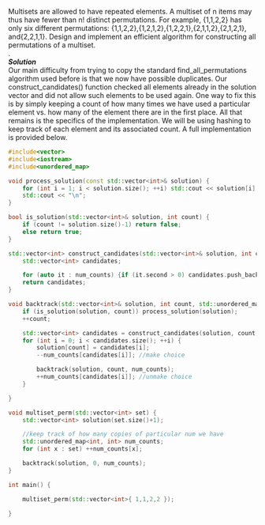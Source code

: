 Multisets are allowed to have repeated elements. A multiset of n items may thus have fewer than n! distinct permutations. 
For example, {1,1,2,2} has only six different permutations: {1,1,2,2},{1,2,1,2},{1,2,2,1},{2,1,1,2},{2,1,2,1},
and{2,2,1,1}. Design and implement an efficient algorithm for constructing all permutations of a multiset.   
.   
***Solution***   
Our main difficulty from trying to copy the standard find_all_permutations algorithm used before is that we now have possible duplicates.
Our construct_candidates() function checked all elements already in the solution vector and did not allow such elements to be used again.
One way to fix this is by simply keeping a count of how many times we have used a particular element vs. how many of the element there are
in the first place. All that remains is the specifics of the implementation. We will be using hashing to keep track of each element and its 
associated count. A full implementation is provided below.

```c++
#include<vector>
#include<iostream>
#include<unordered_map>

void process_solution(const std::vector<int>& solution) {
	for (int i = 1; i < solution.size(); ++i) std::cout << solution[i] << " ";
	std::cout << "\n";
}

bool is_solution(std::vector<int>& solution, int count) {
	if (count != solution.size()-1) return false;
	else return true;
}

std::vector<int> construct_candidates(std::vector<int>& solution, int count, std::unordered_map<int,int>& num_counts) {
	std::vector<int> candidates;

	for (auto it : num_counts) {if (it.second > 0) candidates.push_back(it.first);}
	return candidates;
}

void backtrack(std::vector<int>& solution, int count, std::unordered_map<int, int>& num_counts) {
	if (is_solution(solution, count)) process_solution(solution);
	++count;

	std::vector<int> candidates = construct_candidates(solution, count, num_counts);
	for (int i = 0; i < candidates.size(); ++i) {
		solution[count] = candidates[i];
		--num_counts[candidates[i]]; //make choice

		backtrack(solution, count, num_counts);
		++num_counts[candidates[i]]; //unmake choice
	}

}

void multiset_perm(std::vector<int> set) {
	std::vector<int> solution(set.size()+1);

	//keep track of how many copies of particular num we have
	std::unordered_map<int, int> num_counts;
	for (int x : set) ++num_counts[x];

	backtrack(solution, 0, num_counts);
}

int main() {

	multiset_perm(std::vector<int>{ 1,1,2,2 });

}
```
